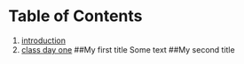 # Table of Contents

1. [introduction](#my-second-title)
2. [class day one](#my-second-title)
##My first title
Some text
##My second title
